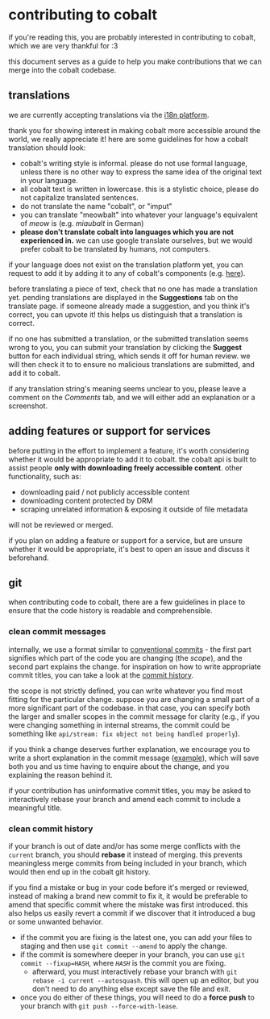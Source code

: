 # contributing to cobalt
if you're reading this, you are probably interested in contributing to cobalt, which we are very thankful for :3

this document serves as a guide to help you make contributions that we can merge into the cobalt codebase.

## translations
we are currently accepting translations via the [i18n platform](https://i18n.imput.net).

thank you for showing interest in making cobalt more accessible around the world, we really appreciate it! here are some guidelines for how a cobalt translation should look:

- cobalt's writing style is informal. please do not use formal language, unless there is no other way to express the same idea of the original text in your language.
- all cobalt text is written in lowercase. this is a stylistic choice, please do not capitalize translated sentences.
- do not translate the name "cobalt", or "imput"
- you can translate "meowbalt" into whatever your language's equivalent of _meow_ is (e.g. _miaubalt_ in German)
- **please don't translate cobalt into languages which you are not experienced in.** we can use google translate ourselves, but we would prefer cobalt to be translated by humans, not computers.

if your language does not exist on the translation platform yet, you can request to add it by adding it to any of cobalt's components (e.g. [here](https://i18n.imput.net/projects/cobalt/about/)).

before translating a piece of text, check that no one has made a translation yet. pending translations are displayed in the **Suggestions** tab on the translate page. if someone already made a suggestion, and you think it's correct, you can upvote it! this helps us distinguish that a translation is correct.

if no one has submitted a translation, or the submitted translation seems wrong to you, you can submit your translation by clicking the **Suggest** button for each individual string, which sends it off for human review. we will then check it to to ensure no malicious translations are submitted, and add it to cobalt.

if any translation string's meaning seems unclear to you, please leave a comment on the *Comments* tab, and we will either add an explanation or a screenshot.

## adding features or support for services
before putting in the effort to implement a feature, it's worth considering whether it would be appropriate to add it to cobalt. the cobalt api is built to assist people **only with downloading freely accessible content**. other functionality, such as:
- downloading paid / not publicly accessible content
- downloading content protected by DRM
- scraping unrelated information & exposing it outside of file metadata

will not be reviewed or merged.

if you plan on adding a feature or support for a service, but are unsure whether it would be appropriate, it's best to open an issue and discuss it beforehand.

## git
when contributing code to cobalt, there are a few guidelines in place to ensure that the code history is readable and comprehensible.

### clean commit messages
internally, we use a format similar to [conventional commits](https://www.conventionalcommits.org/en/v1.0.0/) - the first part signifies which part of the code you are changing (the *scope*), and the second part explains the change. for inspiration on how to write appropriate commit titles, you can take a look at the [commit history](https://github.com/pfernandez98/cobalt/commits/).

the scope is not strictly defined, you can write whatever you find most fitting for the particular change. suppose you are changing a small part of a more significant part of the codebase. in that case, you can specify both the larger and smaller scopes in the commit message for clarity (e.g., if you were changing something in internal streams, the commit could be something like `api/stream: fix object not being handled properly`).

if you think a change deserves further explanation, we encourage you to write a short explanation in the commit message ([example](https://github.com/pfernandez98/cobalt/commit/31be60484de8eaf63bba8a4f508e16438aa7ba6e)), which will save both you and us time having to enquire about the change, and you explaining the reason behind it.

if your contribution has uninformative commit titles, you may be asked to interactively rebase your branch and amend each commit to include a meaningful title.

### clean commit history
if your branch is out of date and/or has some merge conflicts with the `current` branch, you should **rebase** it instead of merging. this prevents meaningless merge commits from being included in your branch, which would then end up in the cobalt git history.

if you find a mistake or bug in your code before it's merged or reviewed, instead of making a brand new commit to fix it, it would be preferable to amend that specific commit where the mistake was first introduced. this also helps us easily revert a commit if we discover that it introduced a bug or some unwanted behavior.
- if the commit you are fixing is the latest one, you can add your files to staging and then use `git commit --amend` to apply the change.
- if the commit is somewhere deeper in your branch, you can use `git commit --fixup=HASH`, where *`HASH`* is the commit you are fixing.
    - afterward, you must interactively rebase your branch with `git rebase -i current --autosquash`.
      this will open up an editor, but you don't need to do anything else except save the file and exit.
- once you do either of these things, you will need to do a **force push** to your branch with `git push --force-with-lease`.
